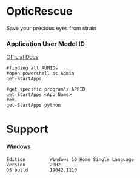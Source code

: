 # OpticRescue
Save your precious eyes from strain


### Application User Model ID
[Official Docs](https://docs.microsoft.com/en-us/windows/configuration/find-the-application-user-model-id-of-an-installed-app)
```
#finding all AUMIDs
#open powershell as Admin
get-StartApps

#get specific program's APPID
get-StartApps <App Name>
#ex.
get-StartApps python
```


# Support
#### Windows
```
Edition	        Windows 10 Home Single Language
Version	        20H2
OS build        19042.1110
```

